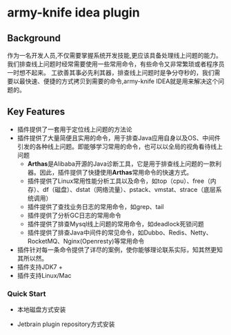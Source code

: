 

# army-knife idea plugin

## Background
作为一名开发人员,不仅需要掌握系统开发技能,更应该具备处理线上问题的能力。
我们排查线上问题时经常需要使用一些常用命令，有些命令又非常繁琐或者程序员一时想不起来。
工欲善其事必先利其器，排查线上问题时是争分夺秒的，我们需要以最快速、便捷的方式拷贝到需要的命令,army-knife IDEA就是用来解决这个问题的。

## Key Features

+ 插件提供了一套用于定位线上问题的方法论
+ 插件提供了大量简便且实用的命令，用于排查Java应用自身以及OS、中间件引发的各种线上问题。即能够学习常用的命令，也可以以全局的视角看待线上问题
    + **Arthas**是Alibaba开源的Java诊断工具，它是用于排查线上问题的一款利器。因此，插件提供了快捷使用**Arthas**常用命令的快速方式。
    + 插件提供了Linux常用性能分析工具以及命令，如top（cpu）、free（内存）、df（磁盘）、dstat（网络流量）、pstack、vmstat、strace（底层系统调用）
    + 插件提供了查找业务日志的常用命令，如grep、tail
    + 插件提供了分析GC日志的常用命令
    + 插件提供了排查Mysql线上问题的常用命令，如deadlock死锁问题
    + 插件提供了排查Java中间件的常见命令，如Dubbo、Redis、Netty、RocketMQ、Nginx(Openresty)等常用命令
+ 插件针对每一条命令提供了详尽的案例，使你能够理论联系实际，知其然更知其所以然。
+ 插件支持JDK7 +
+ 插件支持Linux/Mac

### Quick Start

+ 本地磁盘方式安装

+ Jetbrain plugin repository方式安装


